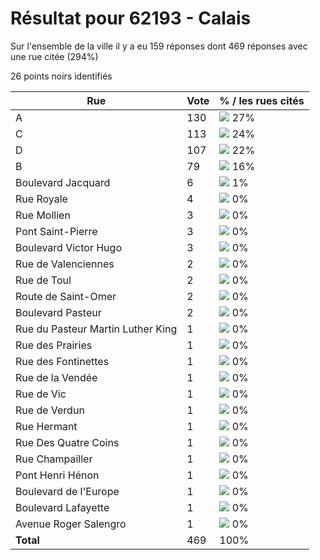 # Résultat pour 62193 - Calais

Sur l'ensemble de la ville il y a eu 159 réponses dont 469 réponses avec une rue citée (294%)

26 points noirs identifiés

| Rue | Vote | % / les rues cités|
|-----|------|-------------------|
| A | 130 | <img src="../../img/bar_27.gif" />&nbsp;27%|
| C | 113 | <img src="../../img/bar_24.gif" />&nbsp;24%|
| D | 107 | <img src="../../img/bar_22.gif" />&nbsp;22%|
| B | 79 | <img src="../../img/bar_16.gif" />&nbsp;16%|
| Boulevard Jacquard | 6 | <img src="../../img/bar_1.gif" />&nbsp;1%|
| Rue Royale | 4 | <img src="../../img/bar_0.gif" />&nbsp;0%|
| Rue Mollien | 3 | <img src="../../img/bar_0.gif" />&nbsp;0%|
| Pont Saint-Pierre | 3 | <img src="../../img/bar_0.gif" />&nbsp;0%|
| Boulevard Victor Hugo | 3 | <img src="../../img/bar_0.gif" />&nbsp;0%|
| Rue de Valenciennes | 2 | <img src="../../img/bar_0.gif" />&nbsp;0%|
| Rue de Toul | 2 | <img src="../../img/bar_0.gif" />&nbsp;0%|
| Route de Saint-Omer | 2 | <img src="../../img/bar_0.gif" />&nbsp;0%|
| Boulevard Pasteur | 2 | <img src="../../img/bar_0.gif" />&nbsp;0%|
| Rue du Pasteur Martin Luther King | 1 | <img src="../../img/bar_0.gif" />&nbsp;0%|
| Rue des Prairies | 1 | <img src="../../img/bar_0.gif" />&nbsp;0%|
| Rue des Fontinettes | 1 | <img src="../../img/bar_0.gif" />&nbsp;0%|
| Rue de la Vendée | 1 | <img src="../../img/bar_0.gif" />&nbsp;0%|
| Rue de Vic | 1 | <img src="../../img/bar_0.gif" />&nbsp;0%|
| Rue de Verdun | 1 | <img src="../../img/bar_0.gif" />&nbsp;0%|
| Rue Hermant | 1 | <img src="../../img/bar_0.gif" />&nbsp;0%|
| Rue Des Quatre Coins | 1 | <img src="../../img/bar_0.gif" />&nbsp;0%|
| Rue Champailler | 1 | <img src="../../img/bar_0.gif" />&nbsp;0%|
| Pont Henri Hénon | 1 | <img src="../../img/bar_0.gif" />&nbsp;0%|
| Boulevard de l'Europe | 1 | <img src="../../img/bar_0.gif" />&nbsp;0%|
| Boulevard Lafayette | 1 | <img src="../../img/bar_0.gif" />&nbsp;0%|
| Avenue Roger Salengro | 1 | <img src="../../img/bar_0.gif" />&nbsp;0%|
| **Total** | 469 | 100%|
